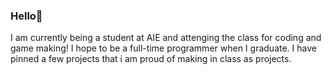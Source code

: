 ### Hello👋

I am currently being a student at AIE and attenging the class for coding and game making! I hope to be a full-time programmer when I graduate.
I have pinned a few projects that i am proud of making in class as projects.
